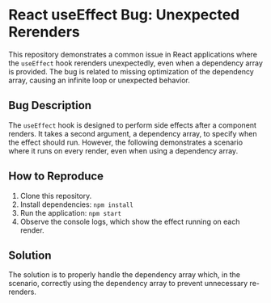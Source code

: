# React useEffect Bug: Unexpected Rerenders

This repository demonstrates a common issue in React applications where the `useEffect` hook rerenders unexpectedly, even when a dependency array is provided. The bug is related to missing optimization of the dependency array, causing an infinite loop or unexpected behavior.

## Bug Description

The `useEffect` hook is designed to perform side effects after a component renders. It takes a second argument, a dependency array, to specify when the effect should run. However, the following demonstrates a scenario where it runs on every render, even when using a dependency array.

## How to Reproduce

1. Clone this repository.
2. Install dependencies: `npm install`
3. Run the application: `npm start`
4. Observe the console logs, which show the effect running on each render.

## Solution

The solution is to properly handle the dependency array which, in the scenario, correctly using the dependency array to prevent unnecessary re-renders.